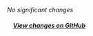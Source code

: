 *No significant changes*

##### &nbsp;&nbsp;&nbsp;&nbsp;[View changes on GitHub](https://github.com/santiagogubadev/iuseful-react-hooks/compare/v0.4.0...v0.4.1)